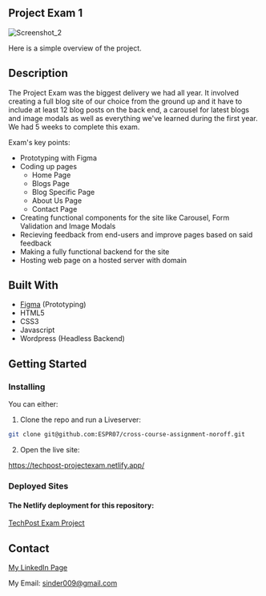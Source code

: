 ## Project Exam 1
![Screenshot_2](https://github.com/ESPR07/Project-Exam-1/assets/111272036/66d8300b-cd97-48da-bd21-2da25bbaf0cb)

Here is a simple overview of the project.

## Description
The Project Exam was the biggest delivery we had all year. It involved creating a full blog site of our choice from the ground up and it have to include at least 12 blog posts on the back end, a carousel for latest blogs and image modals as well as everything we've learned during the first year.
We had 5 weeks to complete this exam.

Exam's key points:
- Prototyping with Figma
- Coding up pages
  - Home Page
  - Blogs Page
  - Blog Specific Page
  - About Us Page
  - Contact Page
- Creating functional components for the site like Carousel, Form Validation and Image Modals
- Recieving feedback from end-users and improve pages based on said feedback
- Making a fully functional backend for the site
- Hosting web page on a hosted server with domain 

## Built With
- [Figma](https://www.figma.com/) (Prototyping)
- HTML5
- CSS3
- Javascript
- Wordpress (Headless Backend)

## Getting Started

### Installing

You can either:

1. Clone the repo and run a Liveserver:

```bash
git clone git@github.com:ESPR07/cross-course-assignment-noroff.git
```

2. Open the live site:

https://techpost-projectexam.netlify.app/

### Deployed Sites

#### The Netlify deployment for this repository:
[TechPost Exam Project](https://techpost-projectexam.netlify.app/)

## Contact
[My LinkedIn Page](https://www.linkedin.com/in/sindre-str%C3%B8ms%C3%A6ther-der%C3%A5s-212353249/)

My Email: sinder009@gmail.com 
